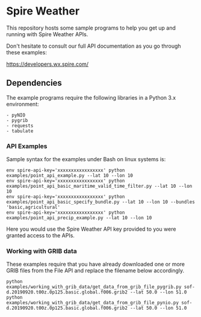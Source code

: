 # Spire Weather

This repository hosts some sample programs to help you get up and running with Spire Weather APIs.

Don't hesitate to consult our full API documentation as you go through these examples:

https://developers.wx.spire.com/


## Dependencies 

The example programs require the following libraries in a Python 3.x environment:
    
    - pyNIO
    - pygrib
    - requests
    - tabulate
    
    
### API Examples

Sample syntax for the examples under Bash on linux systems is:

    env spire-api-key='xxxxxxxxxxxxxxxxx' python examples/point_api_example.py --lat 10 --lon 10
    env spire-api-key='xxxxxxxxxxxxxxxxx' python examples/point_api_basic_maritime_valid_time_filter.py --lat 10 --lon 10
    env spire-api-key='xxxxxxxxxxxxxxxxx' python examples/point_api_basic_specify_bundle.py --lat 10 --lon 10 --bundles 'basic,agricultural'
    env spire-api-key='xxxxxxxxxxxxxxxxx' python examples/point_api_precip_example.py --lat 10 --lon 10

Here you would use the Spire Weather API key provided to you were granted access to the APIs.


### Working with GRIB data

These examples require that you have already downloaded one or more GRIB files from the File API and replace the filename below accordingly.

    python examples/working_with_grib_data/get_data_from_grib_file_pygrib.py sof-d.20190920.t00z.0p125.basic.global.f006.grib2 --lat 50.0 --lon 51.0
    python examples/working_with_grib_data/get_data_from_grib_file_pynio.py sof-d.20190920.t00z.0p125.basic.global.f006.grib2 --lat 50.0 --lon 51.0
